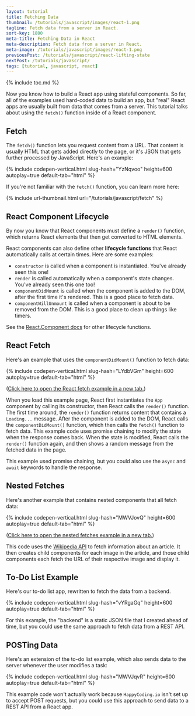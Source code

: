 ```yaml
---
layout: tutorial
title: Fetching Data
thumbnail: /tutorials/javascript/images/react-1.png
tagline: Fetch data from a server in React.
sort-key: 1800
meta-title: Fetching Data in React
meta-description: Fetch data from a server in React.
meta-image: /tutorials/javascript/images/react-1.png
previousPost: /tutorials/javascript/react-lifting-state
nextPost: /tutorials/javascript/
tags: [tutorial, javascript, react]
---
```


{% include toc.md %}

Now you know how to build a React app using stateful components. So far, all of the examples used hard-coded data to build an app, but "real" React apps are usually built from data that comes from a server. This tutorial talks about using the `fetch()` function inside of a React component.

## Fetch

The `fetch()` function lets you request content from a URL. That content is usually HTML that gets added directly to the page, or it's JSON that gets further processed by JavaScript. Here's an example:

{% include codepen-vertical.html slug-hash="YzNqvoo" height=600 autoplay=true default-tab="html" %}

If you're not familiar with the `fetch()` function, you can learn more here:

{% include url-thumbnail.html url="/tutorials/javascript/fetch" %}

## React Component Lifecycle

By now you know that React components must define a `render()` function, which returns React elements that then get converted to HTML elements.

React components can also define other **lifecycle functions** that React automatically calls at certain times. Here are some examples:

- `constructor` is called when a component is instantiated. You've already seen this one!
- `render` is called automatically when a component's state changes. You've already seen this one too!
- `componentDidMount` is called when the component is added to the DOM, after the first time it's rendered. This is a good place to fetch data.
- `componentWillUnmount` is called when a component is about to be removed from the DOM. This is a good place to clean up things like timers.

See the [React.Component docs](https://reactjs.org/docs/react-component.html) for other lifecycle functions.

## React Fetch

Here's an example that uses the `componentDidMount()` function to fetch data:

{% include codepen-vertical.html slug-hash="LYdbVGm" height=600 autoplay=true default-tab="html" %}

(<a href="https://codepen.io/KevinWorkman/live/LYdbVGm" target="_blank">Click here to open the React fetch example in a new tab.</a>)

When you load this example page, React first instantiates the `App` component by calling its constructor, then React calls the `render()` function. The first time around, the `render()` function returns content that contains a `Loading...` message. After the component is added to the DOM, React calls the `componentDidMount()` function, which then calls the `fetch()` function to fetch data. This example code uses promise chaining to modify the state when the response comes back. When the state is modified, React calls the `render()` function again, and then shows a random message from the fetched data in the page.

This example used promise chaining, but you could also use the `async` and `await` keywords to handle the response.

## Nested Fetches

Here's another example that contains nested components that all fetch data:

{% include codepen-vertical.html slug-hash="MWVJovQ" height=600 autoplay=true default-tab="html" %}

(<a href="https://codepen.io/KevinWorkman/live/MWVJovQ" target="_blank">Click here to open the nested fetches example in a new tab.</a>)

This code uses the [Wikipedia API](https://www.mediawiki.org/wiki/API:Main_page) to fetch information about an article. It then creates child components for each image in the article, and those child components each fetch the URL of their respective image and display it.

## To-Do List Example

Here's our to-do list app, rewritten to fetch the data from a backend.

{% include codepen-vertical.html slug-hash="vYRgaGq" height=600 autoplay=true default-tab="html" %}

For this example, the "backend" is a static JSON file that I created ahead of time, but you could use the same approach to fetch data from a REST API.

## POSTing Data

Here's an extension of the to-do list example, which also sends data to the server whenever the user modifies a task:

{% include codepen-vertical.html slug-hash="MWVJqvR" height=600 autoplay=true default-tab="html" %}

This example code won't actually work because `HappyCoding.io` isn't set up to accept POST requests, but you could use this approach to send data to a REST API from a React app.
